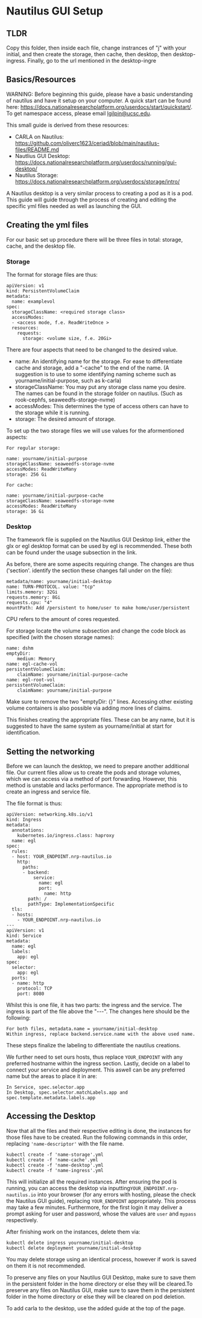 # Nautilus GUI Setup

## TLDR

Copy this folder, then inside each file, change instrances of "j" with your initial, and then create the storage, then cache, then desktop, then desktop-ingress. Finally, go to the url mentioned in the desktop-ingre

## Basics/Resources

WARNING: Before beginning this guide, please have a basic understanding of nautilus and have it setup on your computer. A quick start can be found here: https://docs.nationalresearchplatform.org/userdocs/start/quickstart/. To get namespace access, please email lgilpin@ucsc.edu.

This small guide is derived from these resources:
- CARLA on Nautilus: https://github.com/oliverc1623/ceriad/blob/main/nautilus-files/README.md
- Nautlius GUI Desktop: https://docs.nationalresearchplatform.org/userdocs/running/gui-desktop/
- Nautilus Storage: https://docs.nationalresearchplatform.org/userdocs/storage/intro/

A Nautilus desktop is a very similar process to creating a pod as it is a pod. This guide will guide through the process of creating and editing the specific yml files needed as well as launching the GUI.

## Creating the yml files

For our basic set up procedure there will be three files in total: storage, cache, and the desktop file.

### Storage

The format for storage files are thus:
```
apiVersion: v1
kind: PersistentVolumeClaim
metadata:
  name: examplevol
spec:
  storageClassName: <required storage class>
  accessModes:
  - <access mode, f.e. ReadWriteOnce >
  resources:
    requests:
      storage: <volume size, f.e. 20Gi>
```
There are four aspects that need to be changed to the desired value.
- name: An identifying name for the storage. For ease to differentiate cache and storage, add a "-cache" to the end of the name. (A suggestion is to use to some identifying naming scheme such as yourname/initial-purpose, such as k-carla)
- storageClassName: You may put any storage class name you desire. The names can be found in the storage folder on nautilus. (Such as rook-cephfs, seaweedfs-storage-nvme)
- accessModes: This determines the type of access others can have to the storage while it is running. 
- storage: The desired amount of storage.

To set up the two storage files we will use values for the aformentioned aspects:

```
For regular storage:

name: yourname/initial-purpose
storageClassName: seaweedfs-storage-nvme
accessModes: ReadWriteMany
storage: 256 Gi

For cache:

name: yourname/initial-purpose-cache
storageClassName: seaweedfs-storage-nvme
accessModes: ReadWriteMany
storage: 16 Gi
```

### Desktop

The framework file is supplied on the Nautilus GUI Desktop link, either the glx or egl desktop format can be used by egl is recommended. These both can be found under the usage subsection in the link.

As before, there are some aspecits requiring change. The changes are thus ('section'. identify the section these changes fall under on the file):
```
metadata/name: yourname/initial-desktop
name: TURN-PROTOCOL. value: "tcp"
limits.memory: 32Gi
requests.memory: 8Gi
requests.cpu: "4"
mountPath: Add /persistent to home/user to make home/user/persistent
```
CPU refers to the amount of cores requested.

For storage locate the volume subsection and change the code block as specified (with the chosen storage names):
```
name: dshm
emptyDir:
    medium: Memory
name: egl-cache-vol
persistentVolumeClaim:
    claimName: yourname/initial-purpose-cache
name: egl-root-vol
persistentVolumeClaim:
    claimName: yourname/initial-purpose
```
Make sure to remove the two "emptyDir: {}" lines. Accessing other existing volume containers is also possible via adding more lines of claims.

This finishes creating the appropriate files. These can be any name, but it is suggested to have the same system as yourname/initial at start for identification.

## Setting the networking

Before we can launch the desktop, we need to prepare another additional file. Our current files allow us to create the pods and storage volumes, which we can access via a method of port forwarding. However, this method is unstable and lacks performance. The appropriate method is to create an ingress and service file.

The file format is thus:
```
apiVersion: networking.k8s.io/v1
kind: Ingress
metadata:
  annotations:
    kubernetes.io/ingress.class: haproxy
  name: egl
spec:
  rules:
  - host: YOUR_ENDPOINT.nrp-nautilus.io
    http:
      paths:
      - backend:
          service:
            name: egl
            port:
              name: http
        path: /
        pathType: ImplementationSpecific
  tls:
  - hosts:
    - YOUR_ENDPOINT.nrp-nautilus.io
---
apiVersion: v1
kind: Service
metadata:
  name: egl
  labels:
    app: egl
spec:
  selector:
    app: egl
  ports:
  - name: http
    protocol: TCP
    port: 8080
```

Whilst this is one file, it has two parts: the ingress and the service. The ingress is part of the file above the "---". The changes here should be the following:
```
For both files, metadata.name = yourname/initial-desktop
Within ingress, replace backend.service.name with the above used name.
```
These steps finalize the labeling to differentiate the nautilus creations. 

We further need to set ours hosts, thus replace ```YOUR_ENDPOINT``` with any preferred hostname within the ingress section. Lastly, decide on a label to connect your service and deployment. This aswell can be any preferred name but the areas to place it in are:
```
In Service, spec.selector.app
In Desktop, spec.selector.matchLabels.app and spec.template.metadata.labels.app
```

## Accessing the Desktop

Now that all the files and their respective editing is done, the instances for those files have to be created.
Run the following commands in this order, replacing ```'name-descriptor'``` with the file name.

```
kubectl create -f 'name-storage'.yml
kubectl create -f 'name-cache'.yml
kubectl create -f 'name-desktop'.yml
kubectl create -f 'name-ingress'.yml
```
This will initialize all the required instances. After ensuring the pod is running, you can access the desktop via inputting```YOUR_ENDPOINT.nrp-nautilus.io``` into your browser (for any errors with hosting, please the check the Nautilus GUI guide), replacing ```YOUR_ENDPOINT``` appropriately. This process may take a few minutes. Furthermore, for the first login it may deliver a prompt asking for user and password, whose the values are ```user``` and ```mypass``` respectively.

After finishing work on the instances, delete them via:
```
kubectl delete ingress yourname/initial-desktop
kubectl delete deployment yourname/initial-desktop
```
You may delete storage using an identical process, however if work is saved on them it is not recommended.

To preserve any files on your Nautilus GUI Desktop, make sure to save them in the persistent folder in the home directory or else they will be cleared.To preserve any files on Nautilus GUI, make sure to save them in the persistent folder in the home directory or else they will be cleared on pod deletion.

To add carla to the desktop, use the added guide at the top of the page.